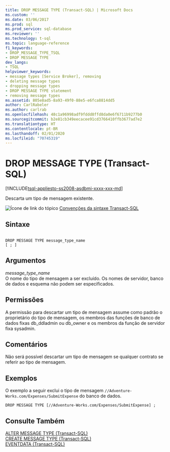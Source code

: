 ```yaml
---
title: DROP MESSAGE TYPE (Transact-SQL) | Microsoft Docs
ms.custom: ''
ms.date: 03/06/2017
ms.prod: sql
ms.prod_service: sql-database
ms.reviewer: ''
ms.technology: t-sql
ms.topic: language-reference
f1_keywords:
- DROP_MESSAGE_TYPE_TSQL
- DROP MESSAGE TYPE
dev_langs:
- TSQL
helpviewer_keywords:
- message types [Service Broker], removing
- deleting message types
- dropping message types
- DROP MESSAGE TYPE statement
- removing message types
ms.assetid: 805e8ad5-8a93-49f0-88e5-e6fca8814dd5
author: CarlRabeler
ms.author: carlrab
ms.openlocfilehash: 48c1a96998adf9fddd8ffd8da0e6f6711b9277b0
ms.sourcegitcommit: b2e81cb349eecacee91cd3766410ffb3677ad7e2
ms.translationtype: HT
ms.contentlocale: pt-BR
ms.lasthandoff: 02/01/2020
ms.locfileid: "70745319"
---
```

# <a name="drop-message-type-transact-sql"></a>DROP MESSAGE TYPE (Transact-SQL)
[!INCLUDE[tsql-appliesto-ss2008-asdbmi-xxxx-xxx-md](../../includes/tsql-appliesto-ss2008-asdbmi-xxxx-xxx-md.md)]

  Descarta um tipo de mensagem existente.  
  
 ![Ícone de link do tópico](../../database-engine/configure-windows/media/topic-link.gif "Ícone de link do tópico") [Convenções da sintaxe Transact-SQL](../../t-sql/language-elements/transact-sql-syntax-conventions-transact-sql.md)  
  
## <a name="syntax"></a>Sintaxe  
  
```  
  
DROP MESSAGE TYPE message_type_name  
[ ; ]  
```  
  
## <a name="arguments"></a>Argumentos  
 *message_type_name*  
 O nome do tipo de mensagem a ser excluído. Os nomes de servidor, banco de dados e esquema não podem ser especificados.  
  
## <a name="permissions"></a>Permissões  
 A permissão para descartar um tipo de mensagem assume como padrão o proprietário do tipo de mensagem, os membros das funções de banco de dados fixas db_ddladmin ou db_owner e os membros da função de servidor fixa sysadmin.  
  
## <a name="remarks"></a>Comentários  
 Não será possível descartar um tipo de mensagem se qualquer contrato se referir ao tipo de mensagem.  
  
## <a name="examples"></a>Exemplos  
 O exemplo a seguir exclui o tipo de mensagem `//Adventure-Works.com/Expenses/SubmitExpense` do banco de dados.  
  
```  
DROP MESSAGE TYPE [//Adventure-Works.com/Expenses/SubmitExpense] ;  
```  
  
## <a name="see-also"></a>Consulte Também  
 [ALTER MESSAGE TYPE &#40;Transact-SQL&#41;](../../t-sql/statements/alter-message-type-transact-sql.md)   
 [CREATE MESSAGE TYPE &#40;Transact-SQL&#41;](../../t-sql/statements/create-message-type-transact-sql.md)   
 [EVENTDATA &#40;Transact-SQL&#41;](../../t-sql/functions/eventdata-transact-sql.md)  
  
  
